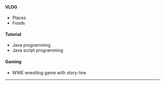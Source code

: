 #### VLOG
- Places
- Foods

#### Tutorial
- Java programming
- Java script programming

#### Gaming
- WWE wrestling game with story-line


----------


<!--stackedit_data:
eyJoaXN0b3J5IjpbMjAwODI2NTY0N119
-->